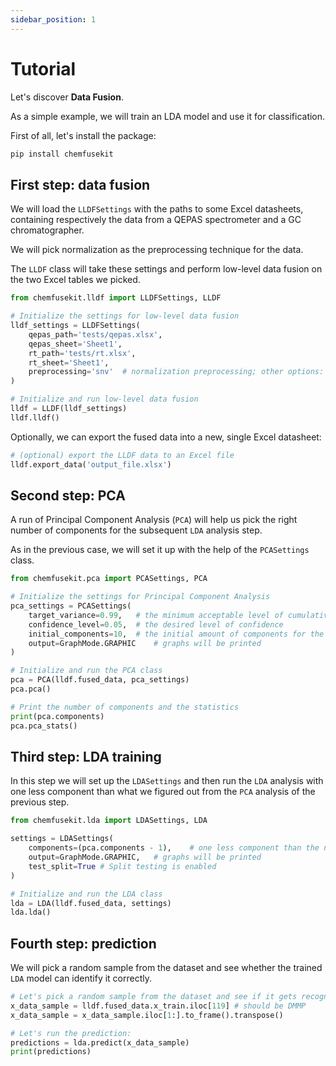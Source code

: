 ```yaml
---
sidebar_position: 1
---
```


# Tutorial

Let's discover **Data Fusion**.

As a simple example, we will train an LDA model and use it for classification.

First of all, let's install the package:
```bash
pip install chemfusekit 
```

## First step: data fusion

We will load the `LLDFSettings` with the paths to some Excel datasheets, containing
respectively the data from a QEPAS spectrometer and a GC chromatographer.

We will pick normalization as the preprocessing technique for the data.

The `LLDF` class will take these settings and perform low-level data fusion on the
two Excel tables we picked.

```python
from chemfusekit.lldf import LLDFSettings, LLDF

# Initialize the settings for low-level data fusion
lldf_settings = LLDFSettings(
    qepas_path='tests/qepas.xlsx',
    qepas_sheet='Sheet1',
    rt_path='tests/rt.xlsx',
    rt_sheet='Sheet1',
    preprocessing='snv'  # normalization preprocessing; other options: savgol or both
)

# Initialize and run low-level data fusion
lldf = LLDF(lldf_settings)
lldf.lldf()
```

Optionally, we can export the fused data into a new, single Excel datasheet:

```python
# (optional) export the LLDF data to an Excel file
lldf.export_data('output_file.xlsx')
```

## Second step: PCA

A run of Principal Component Analysis (`PCA`) will help us pick the right number
of components for the subsequent `LDA` analysis step.

As in the previous case, we will set it up with the help of the `PCASettings` class.

```python
from chemfusekit.pca import PCASettings, PCA

# Initialize the settings for Principal Component Analysis
pca_settings = PCASettings(
    target_variance=0.99,   # the minimum acceptable level of cumulative explained covariance
    confidence_level=0.05,  # the desired level of confidence
    initial_components=10,  # the initial amount of components for the iterative analysis
    output=GraphMode.GRAPHIC    # graphs will be printed
)

# Initialize and run the PCA class
pca = PCA(lldf.fused_data, pca_settings)
pca.pca()

# Print the number of components and the statistics
print(pca.components)
pca.pca_stats()
```

## Third step: LDA training

In this step we will set up the `LDASettings` and then run the `LDA` analysis with one less
component than what we figured out from the `PCA` analysis of the previous step.

```python
from chemfusekit.lda import LDASettings, LDA

settings = LDASettings(
    components=(pca.components - 1),    # one less component than the number determined by PCA
    output=GraphMode.GRAPHIC,   # graphs will be printed
    test_split=True # Split testing is enabled
)

# Initialize and run the LDA class
lda = LDA(lldf.fused_data, settings)
lda.lda()
```

## Fourth step: prediction

We will pick a random sample from the dataset and see whether the trained `LDA` model
can identify it correctly.

```python
# Let's pick a random sample from the dataset and see if it gets recognized correctly:
x_data_sample = lldf.fused_data.x_train.iloc[119] # should be DMMP
x_data_sample = x_data_sample.iloc[1:].to_frame().transpose()

# Let's run the prediction:
predictions = lda.predict(x_data_sample)
print(predictions)
```